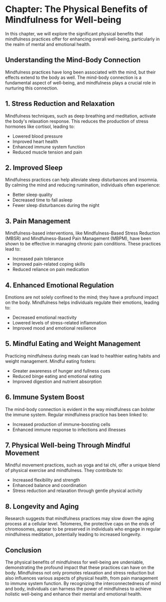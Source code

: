 Chapter: The Physical Benefits of Mindfulness for Well-being
============================================================

In this chapter, we will explore the significant physical benefits that mindfulness practices offer for enhancing overall well-being, particularly in the realm of mental and emotional health.

**Understanding the Mind-Body Connection**
------------------------------------------

Mindfulness practices have long been associated with the mind, but their effects extend to the body as well. The mind-body connection is a fundamental aspect of well-being, and mindfulness plays a crucial role in nurturing this connection.

**1. Stress Reduction and Relaxation**
--------------------------------------

Mindfulness techniques, such as deep breathing and meditation, activate the body's relaxation response. This reduces the production of stress hormones like cortisol, leading to:

* Lowered blood pressure
* Improved heart health
* Enhanced immune system function
* Reduced muscle tension and pain

**2. Improved Sleep**
---------------------

Mindfulness practices can help alleviate sleep disturbances and insomnia. By calming the mind and reducing rumination, individuals often experience:

* Better sleep quality
* Decreased time to fall asleep
* Fewer sleep disturbances during the night

**3. Pain Management**
----------------------

Mindfulness-based interventions, like Mindfulness-Based Stress Reduction (MBSR) and Mindfulness-Based Pain Management (MBPM), have been shown to be effective in managing chronic pain conditions. These practices lead to:

* Increased pain tolerance
* Improved pain-related coping skills
* Reduced reliance on pain medication

**4. Enhanced Emotional Regulation**
------------------------------------

Emotions are not solely confined to the mind; they have a profound impact on the body. Mindfulness helps individuals regulate their emotions, leading to:

* Decreased emotional reactivity
* Lowered levels of stress-related inflammation
* Improved mood and emotional resilience

**5. Mindful Eating and Weight Management**
-------------------------------------------

Practicing mindfulness during meals can lead to healthier eating habits and weight management. Mindful eating fosters:

* Greater awareness of hunger and fullness cues
* Reduced binge eating and emotional eating
* Improved digestion and nutrient absorption

**6. Immune System Boost**
--------------------------

The mind-body connection is evident in the way mindfulness can bolster the immune system. Regular mindfulness practice has been linked to:

* Increased production of immune-boosting cells
* Enhanced immune response to infections and illnesses

**7. Physical Well-being Through Mindful Movement**
---------------------------------------------------

Mindful movement practices, such as yoga and tai chi, offer a unique blend of physical exercise and mindfulness. They contribute to:

* Increased flexibility and strength
* Enhanced balance and coordination
* Stress reduction and relaxation through gentle physical activity

**8. Longevity and Aging**
--------------------------

Research suggests that mindfulness practices may slow down the aging process at a cellular level. Telomeres, the protective caps on the ends of chromosomes, appear to be preserved in individuals who engage in regular mindfulness meditation, potentially leading to increased longevity.

**Conclusion**
--------------

The physical benefits of mindfulness for well-being are undeniable, demonstrating the profound impact that these practices can have on the body. Mindfulness not only promotes relaxation and stress reduction but also influences various aspects of physical health, from pain management to immune system function. By recognizing the interconnectedness of mind and body, individuals can harness the power of mindfulness to achieve holistic well-being and enhance their mental and emotional health.
